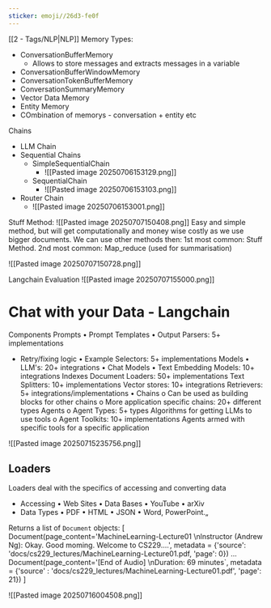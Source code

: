```yaml
---
sticker: emoji//26d3-fe0f
---
```

[[2 - Tags/NLP|NLP]] 
Memory Types:
- ConversationBufferMemory
	- Allows to store messages and extracts messages in a variable
- ConversationBufferWindowMemory
- ConversationTokenBufferMemory
- ConversationSummaryMemory
- Vector Data Memory
- Entity Memory
- COmbination of memorys - conversation + entity etc

Chains
- LLM Chain
- Sequential Chains
	- SimpleSequentialChain
		- ![[Pasted image 20250706153129.png]]
	- SequentialChain
		- ![[Pasted image 20250706153103.png]]
- Router Chain
	- ![[Pasted image 20250706153001.png]]


Stuff Method:
![[Pasted image 20250707150408.png]]
Easy and simple method, but will get computationally and money wise costly as we use bigger documents. We can use other methods then: 1st most common: Stuff Method. 2nd most common: Map_reduce (used for summarisation)

![[Pasted image 20250707150728.png]]

Langchain Evaluation
![[Pasted image 20250707155000.png]]

# Chat with your Data - Langchain
Components
Prompts
• Prompt Templates
• Output Parsers: 5+ implementations
- Retry/fixing logic
• Example Selectors: 5+ implementations
Models
• LLM's: 20+ integrations
• Chat Models
• Text Embedding Models: 10+ integrations
Indexes
Document Loaders: 50+ implementations
Text Splitters: 10+ implementations
Vector stores: 10+ integrations
Retrievers: 5+ integrations/implementations
•
Chains
o Can be used as building blocks for other chains
o More application specific chains: 20+ different types
Agents
o Agent Types: 5+ types
Algorithms for getting LLMs to use tools
o Agent Toolkits: 10+ implementations
Agents armed with specific tools for a
specific application

![[Pasted image 20250715235756.png]]

## Loaders
Loaders deal with the specifics of accessing and converting data
- Accessing
• Web Sites
• Data Bases
• YouTube
• arXiv
- Data Types
• PDF
• HTML
• JSON
• Word, PowerPoint.„

Returns a list of `Document` objects:
[
Document(page_content='MachineLearning-Lecture01 \nlnstructor (Andrew Ng): Okay.
Good moming. Welcome to CS229....',
metadata = {'source': 'docs/cs229_lectures/MachineLearning-Lecture01.pdf, 'page': 0})
...
Document(page_content='[End of Audio] \nDuration: 69 minutes`,
metadata = {'source' : 'docs/cs229_lectures/MachineLearning-Lecture01.pdf', 'page': 21})
]

![[Pasted image 20250716004508.png]]

